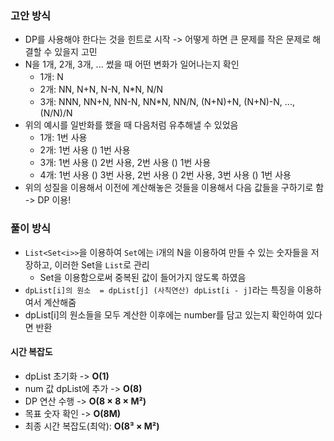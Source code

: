 ### 고안 방식
- DP를 사용해야 한다는 것을 힌트로 시작 -> 어떻게 하면 큰 문제를 작은 문제로 해결할 수 있을지 고민
- N을 1개, 2개, 3개, ... 썼을 때 어떤 변화가 일어나는지 확인
  - 1개: N
  - 2개: NN, N+N, N-N, N*N, N/N
  - 3개: NNN, NN+N, NN-N, NN*N, NN/N, (N+N)+N, (N+N)-N, ..., (N/N)/N
- 위의 예시를 일반화를 했을 때 다음처럼 유추해낼 수 있었음
  - 1개: 1번 사용
  - 2개: 1번 사용 () 1번 사용
  - 3개: 1번 사용 () 2번 사용, 2번 사용 () 1번 사용
  - 4개: 1번 사용 () 3번 사용, 2번 사용 () 2번 사용, 3번 사용 () 1번 사용
- 위의 성질을 이용해서 이전에 계산해놓은 것들을 이용해서 다음 값들을 구하기로 함 -> DP 이용!

### 풀이 방식
- `List<Set<i>>`을 이용하여 `Set`에는 i개의 N을 이용하여 만들 수 있는 숫자들을 저장하고, 이러한 Set을 `List`로 관리
  - Set을 이용함으로써 중복된 값이 들어가지 않도록 하였음
- `dpList[i]의 원소  = dpList[j] (사칙연산) dpList[i - j]`라는 특징을 이용하여서 계산해줌
- dpList[i]의 원소들을 모두 계산한 이후에는 number를 담고 있는지 확인하여 있다면 반환
#### 시간 복잡도
- dpList 초기화 -> **O(1)**
- num 값 dpList에 추가 -> **O(8)**
- DP 연산 수행 -> **O(8 × 8 × M²)**
- 목표 숫자 확인 -> **O(8M)**
- 최종 시간 복잡도(최악):  **O(8³ × M²)**